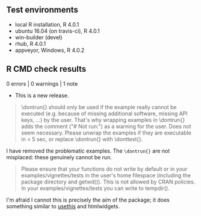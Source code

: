 ## Test environments
* local R installation, R 4.0.1
* ubuntu 16.04 (on travis-ci), R 4.0.1
* win-builder (devel)
* rhub, R 4.0.1
* appveyor, Windows, R 4.0.2

## R CMD check results

0 errors | 0 warnings | 1 note

* This is a new release.

> \dontrun{} should only be used if the example really cannot be executed
> (e.g. because of missing additional software, missing API keys, ...) by
> the user. That's why wrapping examples in \dontrun{} adds the comment
> ("# Not run:") as a warning for the user.
> Does not seem necessary.
> Please unwrap the examples if they are executable in < 5 sec, or replace
> \dontrun{} with \donttest{}.

I have removed the problematic examples. The `\dontrun{}` are not misplaced:
these genuinely cannot be run.

> Please ensure that your functions do not write by default or in your
> examples/vignettes/tests in the user's home filespace (including the
> package directory and getwd()). This is not allowed by CRAN policies.
> In your examples/vignettes/tests you can write to tempdir().

I'm afraid I cannot this is precisely the aim of the package; it does something
similar to [usethis](http://github.com/r-lib/usethis) and htmlwidgets.
